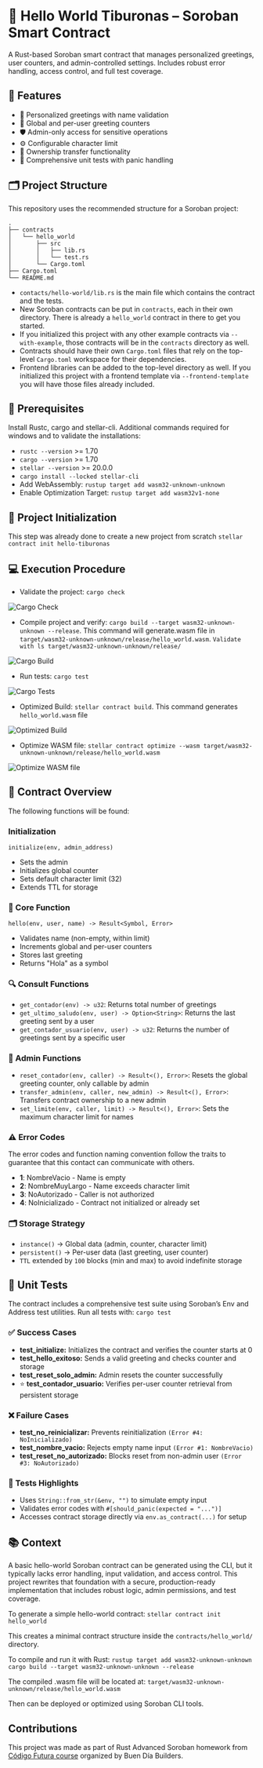 # 🐋 Hello World Tiburonas – Soroban Smart Contract

A Rust-based Soroban smart contract that manages personalized greetings, user counters, and admin-controlled settings. Includes robust error handling, access control, and full test coverage.

## 🚀 Features

- 👋 Personalized greetings with name validation
- 🔢 Global and per-user greeting counters
- 🛡️ Admin-only access for sensitive operations
- ⚙️ Configurable character limit
- 🔄 Ownership transfer functionality
- 🧪 Comprehensive unit tests with panic handling


## 🗂️ Project Structure


This repository uses the recommended structure for a Soroban project:
```text
.
├── contracts
│   └── hello_world
│       ├── src
│       │   ├── lib.rs
│       │   └── test.rs
│       └── Cargo.toml
├── Cargo.toml
└── README.md
```

- `contacts/hello-world/lib.rs` is the main file which contains the contract and the tests.
- New Soroban contracts can be put in `contracts`, each in their own directory. There is already a `hello_world` contract in there to get you started.
- If you initialized this project with any other example contracts via `--with-example`, those contracts will be in the `contracts` directory as well.
- Contracts should have their own `Cargo.toml` files that rely on the top-level `Cargo.toml` workspace for their dependencies.
- Frontend libraries can be added to the top-level directory as well. If you initialized this project with a frontend template via `--frontend-template` you will have those files already included.


## 📝 Prerequisites

Install Rustc, cargo and stellar-cli. Additional commands required for windows and to validate the installations:
* `rustc --version` >= 1.70
* `cargo --version` >= 1.70
* `stellar --version` >= 20.0.0
* `cargo install --locked stellar-cli`
* Add WebAssembly: `rustup target add wasm32-unknown-unknown`
* Enable Optimization Target: `rustup target add wasm32v1-none`


## 🔧 Project Initialization

This step was already done to create a new project from scratch
`stellar contract init hello-tiburonas`


## 💻 Execution Procedure

* Validate the project: `cargo check`

![Cargo Check](img/cargo_check.png)

* Compile project and verify: `cargo build --target wasm32-unknown-unknown --release`. This command will generate.wasm file in `target/wasm32-unknown-unknown/release/hello_world.wasm`. `Validate with ls target/wasm32-unknown-unknown/release/`

![Cargo Build](img/cargo_build.png)

* Run tests: `cargo test`

![Cargo Tests](img/cargo_test.png)

* Optimized Build: `stellar contract build`. This command generates `hello_world.wasm` file

![Optimized Build](img/stellar_contract_build.png)

* Optimize WASM file: `stellar contract optimize --wasm target/wasm32-unknown-unknown/release/hello_world.wasm`

![Optimize WASM file](img/stellar_contract_optimize.png)


## 🧠 Contract Overview

The following functions will be found:

### Initialization

`initialize(env, admin_address)`
- Sets the admin
- Initializes global counter
- Sets default character limit (32)
- Extends TTL for storage

### 🧩 Core Function

`hello(env, user, name) -> Result<Symbol, Error>`
- Validates name (non-empty, within limit)
- Increments global and per-user counters
- Stores last greeting
- Returns "Hola" as a symbol

### 🔍 Consult Functions

- `get_contador(env) -> u32`: Returns total number of greetings
- `get_ultimo_saludo(env, user) -> Option<String>`: Returns the last greeting sent by a user
- `get_contador_usuario(env, user) -> u32`: Returns the number of greetings sent by a specific user

### 🔐 Admin Functions

- `reset_contador(env, caller) -> Result<(), Error>`: Resets the global greeting counter, only callable by admin
- `transfer_admin(env, caller, new_admin) -> Result<(), Error>`: Transfers contract ownership to a new admin
- `set_limite(env, caller, limit) -> Result<(), Error>`: Sets the maximum character limit for names

### ⚠️ Error Codes

The error codes and function naming convention follow the traits to guarantee that this contact can communicate with others.
- **1**: NombreVacio - Name is empty
- **2**: NombreMuyLargo - Name exceeds character limit
- **3**: NoAutorizado - Caller is not authorized
- **4**: NoInicializado - Contract not initialized or already set


### 🗂️ Storage Strategy

- `instance()` → Global data (admin, counter, character limit)
- `persistent()` → Per-user data (last greeting, user counter)
- `TTL` extended by `100` blocks (min and max) to avoid indefinite storage


## 🧪 Unit Tests

The contract includes a comprehensive test suite using Soroban’s Env and Address test utilities. Run all tests with: `cargo test`

### ✅ Success Cases

- **test_initialize:** Initializes the contract and verifies the counter starts at 0
- **test_hello_exitoso:** Sends a valid greeting and checks counter and storage
- **test_reset_solo_admin:** Admin resets the counter successfully
- ⭐ **test_contador_usuario:** Verifies per-user counter retrieval from persistent storage

### ❌ Failure Cases

- **test_no_reinicializar:** Prevents reinitialization `(Error #4: NoInicializado)`
- **test_nombre_vacio:** Rejects empty name input `(Error #1: NombreVacio)`
- **test_reset_no_autorizado:** Blocks reset from non-admin user `(Error #3: NoAutorizado)`

### 🧬 Tests Highlights

- Uses `String::from_str(&env, "")` to simulate empty input
- Validates error codes with `#[should_panic(expected = "...")]`
- Accesses contract storage directly via `env.as_contract(...)` for setup


## 📚 Context

A basic hello-world Soroban contract can be generated using the CLI, but it typically lacks error handling, input validation, and access control. This project rewrites that foundation with a secure, production-ready implementation that includes robust logic, admin permissions, and test coverage.

To generate a simple hello-world contract:
`stellar contract init hello_world`

This creates a minimal contract structure inside the `contracts/hello_world/` directory.

To compile and run it with Rust:
`rustup target add wasm32-unknown-unknown`
`cargo build --target wasm32-unknown-unknown --release`

The compiled .wasm file will be located at:
`target/wasm32-unknown-unknown/release/hello_world.wasm`

Then can be deployed or optimized using Soroban CLI tools.


## Contributions
This project was made as part of Rust Advanced Soroban homework from [Código Futura course](https://github.com/BuenDia-Builders/codigofutura/tree/main/2da-semana-rust-consolidado/4-Clase) organized by Buen Día Builders.